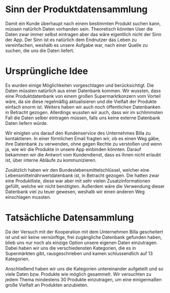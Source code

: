 # Sinn der Produktdatensammlung

Damit ein Kunde überhaupt nach einem bestimmten Produkt suchen kann, müssen natürlich Daten vorhanden sein. Theoretisch könnten User die Daten zwar immer selbst eintragen aber das wäre eigentlich nicht der Sinn der App. Der Sinn ist es natürlich dem Endnutzer das Leben zu vereinfachen, weshalb es unsere Aufgabe war, nach einer Quelle zu suchen, die uns die Daten liefert.

# Ursprüngliche Idee

Es wurden einige Möglichkeiten vorgeschlagen und berücksichtigt. Die Daten müssten natürlich aus einer Datenbank kommen. Wir wussten, dass eine Produktdatenbank von einem großen Supermarktkonzern vom Vorteil wäre, da sie diese regelmäßig aktualisieren und die Vielfalt der Produkte einfach enorm ist. Weiters haben wir auch noch öffentlichen Datenbanken in Betracht gezogen. Allerdings wussten wir auch, dass wir im schlimmsten Fall die Daten selber eintragen müssen, falls uns keine externe Datenbank Daten liefern würde. 

Wir einigten uns darauf den Kundenservice des Unternehmes Billa zu kontaktieren. In einer förmlichen Email fragten wir, ob es einen Weg gäbe, ihre Datenbank zu verwenden, ohne gegen Rechte zu verstoßen und wenn ja, wie wir die Produkte in unsere App einbinden könnten. Darauf bekammen wir die Antwort vom Kundendienst, dass es ihnen nicht erlaubt ist, über interne Abläufe zu kommunizieren.

Zusätzlich haben wir den Bundeslebensmittelschlüssel, welcher eine Lebensmittelnährwertdatenbank ist, in Betracht gezogen. Die hatten zwar eine Produktliste, diese war aber mit sehr vielen Zusatzinformationen gefüllt, welche wir nicht benötigten. Außerdem wäre die Verwendung dieser Datenbank viel zu teuer gewesen, weshalb wir einen anderen Weg einschlagen mussten.

# Tatsächliche Datensammlung

Da der Versuch mit der Kooperation mit dem Unternehmen Billa gescheitert ist und wir keine vernünftige, frei zugängliche Datenbank gefunden haben, blieb uns nur noch als einzige Option unsere eigenen Daten einzutragen. Dabei haben wir uns die verschiedensten Kategorien, die es in Supermärkten gibt, rausgeschrieben und kamen schlussendlich auf 13 Kategorien. 

Anschließend haben wir uns die Kategorien untereinander aufgeteilt und so viele Daten bzw. Produkte wie möglich gesammelt. Wir versuchten zu jedem Thema mindestens 30 Produkte einzutragen, um eine einigermaßen große Vielfalt an Produkten anzubieten.